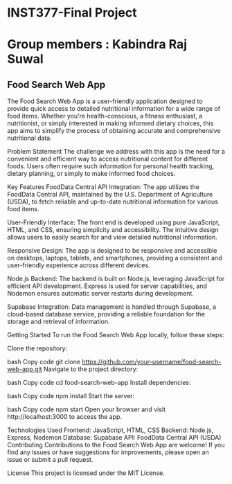 # INST377-Final Project

# Group members : Kabindra Raj Suwal
## Food Search Web App
The Food Search Web App is a user-friendly application designed to provide quick access to detailed nutritional information for a wide range of food items. Whether you're health-conscious, a fitness enthusiast, a nutritionist, or simply interested in making informed dietary choices, this app aims to simplify the process of obtaining accurate and comprehensive nutritional data.

Problem Statement
The challenge we address with this app is the need for a convenient and efficient way to access nutritional content for different foods. Users often require such information for personal health tracking, dietary planning, or simply to make informed food choices.

Key Features
FoodData Central API Integration: The app utilizes the FoodData Central API, maintained by the U.S. Department of Agriculture (USDA), to fetch reliable and up-to-date nutritional information for various food items.

User-Friendly Interface: The front end is developed using pure JavaScript, HTML, and CSS, ensuring simplicity and accessibility. The intuitive design allows users to easily search for and view detailed nutritional information.

Responsive Design: The app is designed to be responsive and accessible on desktops, laptops, tablets, and smartphones, providing a consistent and user-friendly experience across different devices.

Node.js Backend: The backend is built on Node.js, leveraging JavaScript for efficient API development. Express is used for server capabilities, and Nodemon ensures automatic server restarts during development.

Supabase Integration: Data management is handled through Supabase, a cloud-based database service, providing a reliable foundation for the storage and retrieval of information.

Getting Started
To run the Food Search Web App locally, follow these steps:

Clone the repository:

bash
Copy code
git clone https://github.com/your-username/food-search-web-app.git
Navigate to the project directory:

bash
Copy code
cd food-search-web-app
Install dependencies:

bash
Copy code
npm install
Start the server:

bash
Copy code
npm start
Open your browser and visit http://localhost:3000 to access the app.

Technologies Used
Frontend: JavaScript, HTML, CSS
Backend: Node.js, Express, Nodemon
Database: Supabase
API: FoodData Central API (USDA)
Contributing
Contributions to the Food Search Web App are welcome! If you find any issues or have suggestions for improvements, please open an issue or submit a pull request.

License
This project is licensed under the MIT License.



